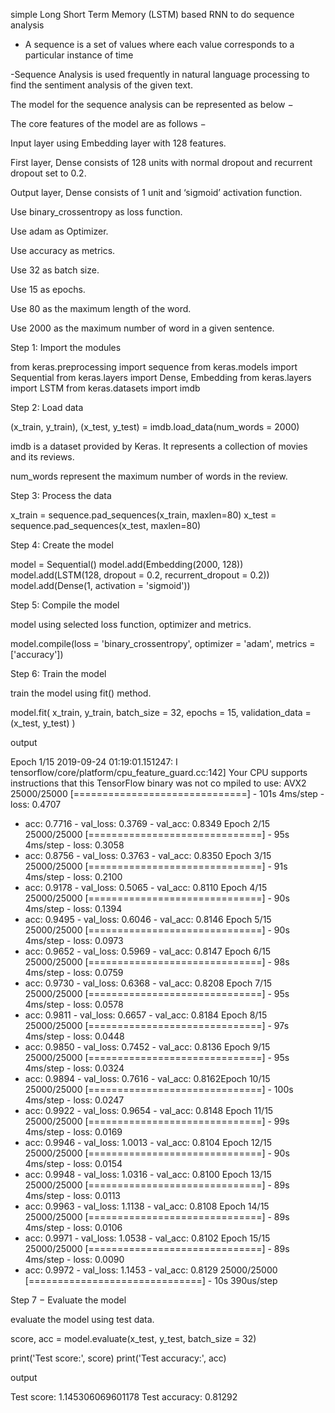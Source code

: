 simple Long Short Term Memory (LSTM) based RNN to do sequence analysis

- A sequence is a set of values where each value corresponds to a particular instance of time

-Sequence Analysis is used frequently in natural language processing to find the sentiment analysis of the given text.

The model for the sequence analysis can be represented as below −

The core features of the model are as follows −

Input layer using Embedding layer with 128 features.

First layer, Dense consists of 128 units with normal dropout and recurrent dropout set to 0.2.

Output layer, Dense consists of 1 unit and ‘sigmoid’ activation function.

Use binary_crossentropy as loss function.

Use adam as Optimizer.

Use accuracy as metrics.

Use 32 as batch size.

Use 15 as epochs.

Use 80 as the maximum length of the word.

Use 2000 as the maximum number of word in a given sentence.

Step 1: Import the modules

from keras.preprocessing import sequence 
from keras.models import Sequential 
from keras.layers import Dense, Embedding 
from keras.layers import LSTM 
from keras.datasets import imdb

Step 2: Load data

(x_train, y_train), (x_test, y_test) = imdb.load_data(num_words = 2000)

imdb is a dataset provided by Keras. It represents a collection of movies and its reviews.

num_words represent the maximum number of words in the review.

Step 3: Process the data

x_train = sequence.pad_sequences(x_train, maxlen=80) 
x_test = sequence.pad_sequences(x_test, maxlen=80)

Step 4: Create the model

model = Sequential() 
model.add(Embedding(2000, 128)) 
model.add(LSTM(128, dropout = 0.2, recurrent_dropout = 0.2)) 
model.add(Dense(1, activation = 'sigmoid'))

Step 5: Compile the model

model using selected loss function, optimizer and metrics.


model.compile(loss = 'binary_crossentropy', 
   optimizer = 'adam', metrics = ['accuracy'])

Step 6: Train the model

 train the model using fit() method.

model.fit(
   x_train, y_train, 
   batch_size = 32, 
   epochs = 15, 
   validation_data = (x_test, y_test)
)

 output


Epoch 1/15 2019-09-24 01:19:01.151247: I 
tensorflow/core/platform/cpu_feature_guard.cc:142] 
Your CPU supports instructions that this 
TensorFlow binary was not co mpiled to use: AVX2 
25000/25000 [==============================] - 101s 4ms/step - loss: 0.4707 
- acc: 0.7716 - val_loss: 0.3769 - val_acc: 0.8349 Epoch 2/15 
25000/25000 [==============================] - 95s 4ms/step - loss: 0.3058 
- acc: 0.8756 - val_loss: 0.3763 - val_acc: 0.8350 Epoch 3/15 
25000/25000 [==============================] - 91s 4ms/step - loss: 0.2100 
- acc: 0.9178 - val_loss: 0.5065 - val_acc: 0.8110 Epoch 4/15 
25000/25000 [==============================] - 90s 4ms/step - loss: 0.1394 
- acc: 0.9495 - val_loss: 0.6046 - val_acc: 0.8146 Epoch 5/15 
25000/25000 [==============================] - 90s 4ms/step - loss: 0.0973 
- acc: 0.9652 - val_loss: 0.5969 - val_acc: 0.8147 Epoch 6/15 
25000/25000 [==============================] - 98s 4ms/step - loss: 0.0759 
- acc: 0.9730 - val_loss: 0.6368 - val_acc: 0.8208 Epoch 7/15 
25000/25000 [==============================] - 95s 4ms/step - loss: 0.0578 
- acc: 0.9811 - val_loss: 0.6657 - val_acc: 0.8184 Epoch 8/15 
25000/25000 [==============================] - 97s 4ms/step - loss: 0.0448 
- acc: 0.9850 - val_loss: 0.7452 - val_acc: 0.8136 Epoch 9/15 
25000/25000 [==============================] - 95s 4ms/step - loss: 0.0324 
- acc: 0.9894 - val_loss: 0.7616 - val_acc: 0.8162Epoch 10/15 
25000/25000 [==============================] - 100s 4ms/step - loss: 0.0247 
- acc: 0.9922 - val_loss: 0.9654 - val_acc: 0.8148 Epoch 11/15 
25000/25000 [==============================] - 99s 4ms/step - loss: 0.0169 
- acc: 0.9946 - val_loss: 1.0013 - val_acc: 0.8104 Epoch 12/15 
25000/25000 [==============================] - 90s 4ms/step - loss: 0.0154 
- acc: 0.9948 - val_loss: 1.0316 - val_acc: 0.8100 Epoch 13/15 
25000/25000 [==============================] - 89s 4ms/step - loss: 0.0113 
- acc: 0.9963 - val_loss: 1.1138 - val_acc: 0.8108 Epoch 14/15 
25000/25000 [==============================] - 89s 4ms/step - loss: 0.0106 
- acc: 0.9971 - val_loss: 1.0538 - val_acc: 0.8102 Epoch 15/15 
25000/25000 [==============================] - 89s 4ms/step - loss: 0.0090 
- acc: 0.9972 - val_loss: 1.1453 - val_acc: 0.8129 
25000/25000 [==============================] - 10s 390us/step


Step 7 − Evaluate the model

evaluate the model using test data.


score, acc = model.evaluate(x_test, y_test, batch_size = 32) 
   
print('Test score:', score) 
print('Test accuracy:', acc)

output

Test score: 1.145306069601178 
Test accuracy: 0.81292